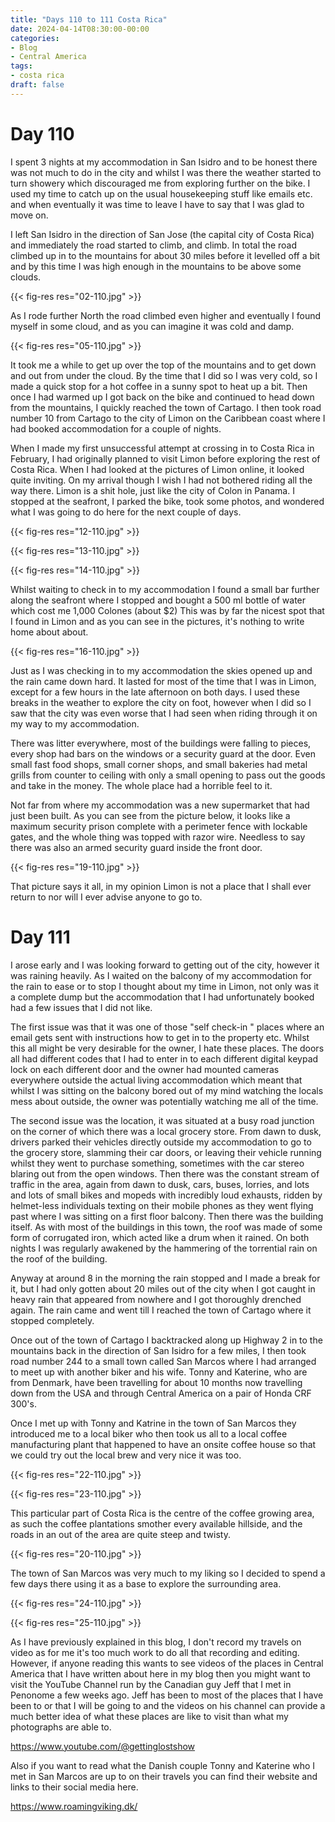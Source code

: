 ```yaml
---
title: "Days 110 to 111 Costa Rica"
date: 2024-04-14T08:30:00-00:00
categories:
- Blog
- Central America
tags:
- costa rica
draft: false
---
```


# Day 110

I spent 3 nights at my accommodation in San Isidro and to be honest there was not much to do in the city and whilst I was there the weather started to turn showery which discouraged me from exploring further on the bike. I used my time to catch up on the usual housekeeping stuff like emails etc. and when eventually it was time to leave I have to say that I was glad to move on. 

I left San Isidro in the direction of San Jose (the capital city of Costa Rica) and immediately the road started to climb, and climb. In total the road climbed up in to the mountains for about 30 miles before it levelled off a bit and by this time I was high enough in the mountains to be above some clouds.

{{< fig-res res="02-110.jpg" >}}

<!--more-->

As I rode further North the road climbed even higher and eventually I found myself in some cloud, and as you can imagine it was cold and damp.

{{< fig-res res="05-110.jpg" >}}

It took me a while to get up over the top of the mountains and to get down and out from under the cloud. By the time that I did so I was very cold, so I made a quick stop for a hot coffee in a sunny spot to heat up a bit. Then once I had warmed up I got back on the bike and continued to head down from the mountains, I quickly reached the town of Cartago. I then took road number 10 from Cartago to the city of Limon on the Caribbean coast where I had booked accommodation for a couple of nights.

When I made my first unsuccessful attempt at crossing in to Costa Rica in February, I had originally planned to visit Limon before exploring the rest of Costa Rica. When I had looked at the pictures of Limon online, it looked quite inviting. On my arrival though I wish I had not bothered riding all the way there. Limon is a shit hole, just like the city of Colon in Panama. I stopped at the seafront, I parked the bike, took some photos, and wondered what I was going to do here for the next couple of days. 

{{< fig-res res="12-110.jpg" >}}

{{< fig-res res="13-110.jpg" >}}

{{< fig-res res="14-110.jpg" >}}

Whilst waiting to check in to my accommodation I found a small bar further along the seafront where I stopped and bought a 500 ml bottle of water which cost me 1,000 Colones (about $2) This was by far the nicest spot that I found in Limon and as you can see in the pictures, it's nothing to write home about about.

{{< fig-res res="16-110.jpg" >}}

Just as I was checking in to my accommodation the skies opened up and the rain came down hard. It lasted for most of the time that I was in Limon, except for a few hours in the late afternoon on both days. I used these breaks in the weather to explore the city on foot, however when I did so I saw that the city was even worse that I had seen when riding through it on my way to my accommodation. 

There was litter everywhere, most of the buildings were falling to pieces, every shop had bars on the windows or a security guard at the door. Even small fast food shops, small corner shops, and small bakeries had metal grills from counter to ceiling with only a small opening to pass out the goods and take in the money. The whole place had a horrible feel to it.

Not far from where my accommodation was a new supermarket that had just been built. As you can see from the picture below, it looks like a maximum security prison complete with a perimeter fence with lockable gates, and the whole thing was topped with razor wire. Needless to say there was also an armed security guard inside the front door. 

{{< fig-res res="19-110.jpg" >}}

That picture says it all, in my opinion Limon is not a place that I shall ever return to nor will I ever advise anyone to go to.

# Day 111

I arose early and I was looking forward to getting out of the city, however it was raining heavily. As I waited on the balcony of my accommodation for the rain to ease or to stop I thought about my time in Limon, not only was it a complete dump but the accommodation that I had unfortunately booked had a few issues that I did not like.

The first issue was that it was one of those "self check-in " places where an email gets sent with instructions how to get in to the property etc. Whilst this all might be very desirable for the owner, I hate these places. The doors all had different codes that I had to enter in to each different digital keypad lock on each different door and the owner had mounted cameras everywhere outside the actual living accommodation which meant that whilst I was sitting on the balcony bored out of my mind watching the locals mess about outside, the owner was potentially watching me all of the time.

The second issue was the location, it was situated at a busy road junction on the corner of which there was a local grocery store. From dawn to dusk, drivers parked their vehicles directly outside my accommodation to go to the grocery store, slamming their car doors, or leaving their vehicle running whilst they went to purchase something, sometimes with the car stereo blaring out from the open windows. Then there was the constant stream of traffic in the area, again from dawn to dusk, cars, buses, lorries, and lots and lots of small bikes and mopeds with incredibly loud exhausts, ridden by helmet-less individuals texting on their mobile phones as they went flying past where I was sitting on a first floor balcony. Then there was the building itself. As with most of the buildings in this town, the roof was made of some form of corrugated iron, which acted like a drum when it rained. On both nights I was regularly awakened by the hammering of the torrential rain on the roof of the building.

Anyway at around 8 in the morning the rain stopped and I made a break for it, but I had only gotten about 20 miles out of the city when I got caught in heavy rain that appeared from nowhere and I got thoroughly drenched again. The rain came and went till I reached the town of Cartago where it stopped completely.

Once out of the town of Cartago I backtracked along up Highway 2 in to the mountains back in the direction of San Isidro for a few miles, I then took road number 244 to a small town called San Marcos where I had arranged to meet up with another biker and his wife. Tonny and Katerine, who are from Denmark, have been travelling for about 10 months now travelling down from the USA and through Central America on a pair of Honda CRF 300's.

Once I met up with Tonny and Katrine in the town of San Marcos they introduced me to a local biker who then took us all to a local coffee manufacturing plant that happened to have an onsite coffee house so that we could try out the local brew and very nice it was too.

{{< fig-res res="22-110.jpg" >}}

{{< fig-res res="23-110.jpg" >}}

This particular part of Costa Rica is the centre of the coffee growing area, as such the coffee plantations smother every available hillside, and the roads in an out of the area are quite steep and twisty.

{{< fig-res res="20-110.jpg" >}}

The town of San Marcos was very much to my liking so I decided to spend a few days there using it as a base to explore the surrounding area.

{{< fig-res res="24-110.jpg" >}}

{{< fig-res res="25-110.jpg" >}}

As I have previously explained in this blog, I don't record my travels on video as for me it's too much work to do all that recording and editing. However, if anyone reading this wants to see videos of the places in Central America that I have written about here in my blog then you might want to visit the YouTube Channel run by the Canadian guy Jeff that I met in Penonome a few weeks ago. Jeff has been to most of the places that I have been to or that I will be going to and the videos on his channel can provide a much better idea of what these places are like to visit than what my photographs are able to.

https://www.youtube.com/@gettinglostshow

Also if you want to read what the Danish couple Tonny and Katerine who I met in San Marcos are up to on their travels you can find their website and links to their social media here.

https://www.roamingviking.dk/